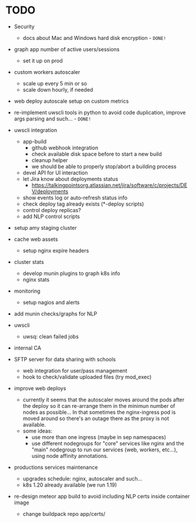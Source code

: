 # TODO

* Security
    * docs about Mac and Windows hard disk encryption - `DONE!`

* graph app number of active users/sessions
    * set it up on prod

* custom workers autoscaler
    * scale up every 5 min or so
    * scale down hourly, if needed

* web deploy autoscale setup on custom metrics

* re-implement uwscli tools in python to avoid code duplication, improve args parsing and such... - `DONE!`

* uwscli integration
    * app-build
        * github webhook integration
        * check available disk space before to start a new build
        * cleanup helper
        * we should be able to properly stop/abort a building process
    * devel API for UI interaction
    * let Jira know about deployments status
        * https://talkingpointsorg.atlassian.net/jira/software/c/projects/DEV/deployments
    * show events log or auto-refresh status info
    * check deploy tag already exists (*-deploy scripts)
    * control deploy replicas?
    * add NLP control scripts

* setup amy staging cluster

* cache web assets
    * setup nginx expire headers

* cluster stats
    * develop munin plugins to graph k8s info
    * nginx stats

* monitoring
    * setup nagios and alerts

* add munin checks/graphs for NLP

* uwscli
    * uwsq: clean failed jobs

* internal CA

* SFTP server for data sharing with schools
    * web integration for user/pass management
    * hook to check/validate uploaded files (try mod_exec)

* improve web deploys
    * currently it seems that the autoscaler moves around the pods after the deploy so it can re-arrange them in the minimun number of nodes as possible... In that sometimes the nginx-ingress pod is moved around so there's an outage there as the proxy is not available.
    * some ideas:
        * use more than one ingress (maybe in sep namespaces)
        * use different nodegroups for "core" services like nginx and the "main" nodegroup to run our services (web, workers, etc...), using node affinity annotations.

* productions services maintenance
    * upgrades schedule: nginx, autoscaler and such...
    * k8s 1.20 already available (we run 1.19)

* re-design meteor app build to avoid including NLP certs inside container image
    * change buildpack repo app/certs/
